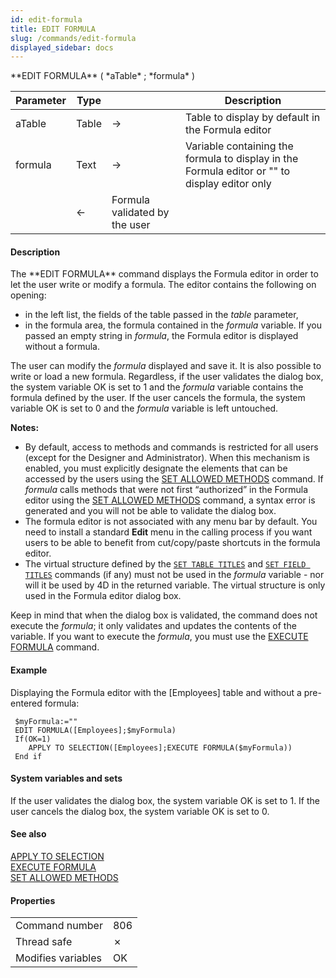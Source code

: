 ```yaml
---
id: edit-formula
title: EDIT FORMULA
slug: /commands/edit-formula
displayed_sidebar: docs
---
```


<!--REF #_command_.EDIT FORMULA.Syntax-->**EDIT FORMULA** ( *aTable* ; *formula* )<!-- END REF-->
<!--REF #_command_.EDIT FORMULA.Params-->
| Parameter | Type |  | Description |
| --- | --- | --- | --- |
| aTable | Table | &#8594;  | Table to display by default in the Formula editor |
| formula | Text | &#8594;  | Variable containing the formula to display in the Formula editor or "" to display editor only |
|| &#8592; | Formula validated by the user |

<!-- END REF-->

#### Description 

<!--REF #_command_.EDIT FORMULA.Summary-->The **EDIT FORMULA** command displays the Formula editor in order to let the user write or modify a formula.<!-- END REF--> The editor contains the following on opening:

* in the left list, the fields of the table passed in the *table* parameter,
* in the formula area, the formula contained in the *formula* variable. If you passed an empty string in *formula*, the Formula editor is displayed without a formula.

The user can modify the *formula* displayed and save it. It is also possible to write or load a new formula. Regardless, if the user validates the dialog box, the system variable OK is set to 1 and the *formula* variable contains the formula defined by the user. If the user cancels the formula, the system variable OK is set to 0 and the *formula* variable is left untouched. 

**Notes:** 

* By default, access to methods and commands is restricted for all users (except for the Designer and Administrator). When this mechanism is enabled, you must explicitly designate the elements that can be accessed by the users using the [SET ALLOWED METHODS](../commands/set-allowed-methods.md) command. If *formula* calls methods that were not first “authorized” in the Formula editor using the [SET ALLOWED METHODS](../commands/set-allowed-methods.md) command, a syntax error is generated and you will not be able to validate the dialog box.
* The formula editor is not associated with any menu bar by default. You need to install a standard **Edit** menu in the calling process if you want users to be able to benefit from cut/copy/paste shortcuts in the formula editor.
* The virtual structure defined by the [`SET TABLE TITLES`](set-table-titles.md) and [`SET FIELD TITLES`](set-field-titles.md) commands (if any) must not be used in the *formula* variable - nor will it be used by 4D in the returned variable. The virtual structure is only used in the Formula editor dialog box. 


Keep in mind that when the dialog box is validated, the command does not execute the *formula*; it only validates and updates the contents of the variable. If you want to execute the *formula*, you must use the [EXECUTE FORMULA](execute-formula.md) command. 

#### Example 

Displaying the Formula editor with the \[Employees\] table and without a pre-entered formula: 

```4d
 $myFormula:=""
 EDIT FORMULA([Employees];$myFormula)
 If(OK=1)
    APPLY TO SELECTION([Employees];EXECUTE FORMULA($myFormula))
 End if
```

#### System variables and sets 

If the user validates the dialog box, the system variable OK is set to 1\. If the user cancels the dialog box, the system variable OK is set to 0.

#### See also 

[APPLY TO SELECTION](apply-to-selection.md)  
[EXECUTE FORMULA](execute-formula.md)  
[SET ALLOWED METHODS](../commands/set-allowed-methods.md)  

#### Properties

|  |  |
| --- | --- |
| Command number | 806 |
| Thread safe | &cross; |
| Modifies variables | OK |


